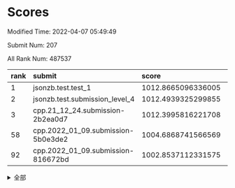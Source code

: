 # Scores

Modified Time: 2022-04-07 05:49:49

Submit Num: 207

All Rank Num: 487537

| rank |               submit               |       score        |       sigma        | pk_num |
| :--- | :--------------------------------- | :----------------- | :----------------- | :----- |
| 1    | jsonzb.test.test_1                 | 1012.8665096336005 | 0.8035680586877553 | 9424   |
| 2    | jsonzb.test.submission_level_4     | 1012.4939325299855 | 0.7883518908236686 | 9421   |
| 3    | cpp.21_12_24.submission-2b2ea0d7   | 1012.3995816221708 | 0.8208398816910637 | 9417   |
| 58   | cpp.2022_01_09.submission-5b0e3de2 | 1004.6868741566569 | 0.7243642395386906 | 9426   |
| 92   | cpp.2022_01_09.submission-816672bd | 1002.8537112331575 | 0.7053475221229913 | 9420   |


<details>
<summary>全部</summary>

| rank |                 submit                 |       score        |       sigma        | pk_num |
| :--- | :------------------------------------- | :----------------- | :----------------- | :----- |
| 1    | jsonzb.test.test_1                     | 1012.8665096336005 | 0.8035680586877553 | 9424   |
| 2    | jsonzb.test.submission_level_4         | 1012.4939325299855 | 0.7883518908236686 | 9421   |
| 3    | cpp.21_12_24.submission-2b2ea0d7       | 1012.3995816221708 | 0.8208398816910637 | 9417   |
| 4    | gobigger.level_3.submission_level_3_39 | 1012.1016104784811 | 0.7918307668589758 | 9418   |
| 5    | gobigger.level_3.submission_level_3_25 | 1011.304981596229  | 0.7748130470412735 | 9420   |
| 6    | gobigger.level_3.submission_level_3_8  | 1010.9842027722951 | 0.7705657215335685 | 9417   |
| 7    | gobigger.level_3.submission_level_3_32 | 1010.8227412133971 | 0.7695120413838707 | 9421   |
| 8    | gobigger.level_3.submission_level_3_15 | 1010.7833094000731 | 0.7593025852346184 | 9422   |
| 9    | gobigger.level_3.submission_level_3_4  | 1010.7484701713458 | 0.7464971822326825 | 9417   |
| 10   | gobigger.level_3.submission_level_3_17 | 1010.735416300404  | 0.754037134975261  | 9423   |
| 11   | gobigger.level_3.submission_level_3_23 | 1010.7241588130843 | 0.7722964310174014 | 9423   |
| 12   | gobigger.level_3.submission_level_3_12 | 1010.7092015442955 | 0.7718862553672021 | 9423   |
| 13   | gobigger.level_3.submission_level_3_9  | 1010.6803597862109 | 0.7653574688988988 | 9417   |
| 14   | gobigger.level_3.submission_level_3_24 | 1010.6198929765222 | 0.7501965280879718 | 9420   |
| 15   | gobigger.level_3.submission_level_3_44 | 1010.5882308799224 | 0.7780510644456381 | 9426   |
| 16   | gobigger.level_3.submission_level_3_48 | 1010.4099174021999 | 0.7770721339594141 | 9427   |
| 17   | gobigger.level_3.submission_level_3_40 | 1010.3827682847484 | 0.7574793583986263 | 9419   |
| 18   | gobigger.level_3.submission_level_3_37 | 1010.3357774821034 | 0.7640394614459697 | 9422   |
| 19   | gobigger.level_3.submission_level_3_33 | 1010.3192331845273 | 0.758873431940247  | 9416   |
| 20   | gobigger.level_3.submission_level_3_43 | 1010.2567190838737 | 0.7918011283608148 | 9420   |
| 21   | gobigger.level_3.submission_level_3_18 | 1010.2483913882934 | 0.7669656176681764 | 9423   |
| 22   | gobigger.level_3.submission_level_3_22 | 1010.2433607954862 | 0.7493378423087665 | 9419   |
| 23   | gobigger.level_3.submission_level_3_42 | 1010.1971272309089 | 0.7722330145817288 | 9425   |
| 24   | gobigger.level_3.submission_level_3_36 | 1010.0896803790255 | 0.7492047216558635 | 9424   |
| 25   | gobigger.level_3.submission_level_3_26 | 1009.9289013232818 | 0.7679289751352918 | 9427   |
| 26   | gobigger.level_3.submission_level_3_7  | 1009.882170898575  | 0.7603875888207076 | 9421   |
| 27   | gobigger.level_3.submission_level_3_49 | 1009.8697628703    | 0.7697282295309982 | 9419   |
| 28   | gobigger.level_3.submission_level_3_30 | 1009.8342698190946 | 0.742950282772146  | 9425   |
| 29   | gobigger.level_3.submission_level_3_5  | 1009.7755416387317 | 0.7670876038385518 | 9423   |
| 30   | gobigger.level_3.submission_level_3_38 | 1009.755641915077  | 0.7635932414447794 | 9413   |
| 31   | gobigger.level_3.submission_level_3_47 | 1009.723146671029  | 0.7614869452683274 | 9418   |
| 32   | gobigger.level_3.submission_level_3_1  | 1009.720634787714  | 0.7534832978550167 | 9423   |
| 33   | gobigger.level_3.submission_level_3_35 | 1009.6819384401745 | 0.7654626006702092 | 9422   |
| 34   | gobigger.level_3.submission_level_3_0  | 1009.6319796812647 | 0.7559986716566787 | 9416   |
| 35   | gobigger.level_3.submission_level_3_41 | 1009.578637637105  | 0.745384525537486  | 9419   |
| 36   | gobigger.level_3.submission_level_3_19 | 1009.5715226674927 | 0.762777296428157  | 9417   |
| 37   | gobigger.level_3.submission_level_3_46 | 1009.5343835631506 | 0.7307409974331452 | 9419   |
| 38   | gobigger.level_3.submission_level_3_21 | 1009.5323177290501 | 0.782042043841823  | 9419   |
| 39   | gobigger.level_3.submission_level_3_13 | 1009.4719534386545 | 0.7480614934004697 | 9424   |
| 40   | gobigger.level_3.submission_level_3_3  | 1009.4053469696191 | 0.7387396524734671 | 9422   |
| 41   | gobigger.level_3.submission_level_3_10 | 1009.3413480040173 | 0.7445855165766563 | 9425   |
| 42   | gobigger.level_3.submission_level_3_16 | 1009.2906091786658 | 0.7495644139304699 | 9423   |
| 43   | gobigger.level_3.submission_level_3_2  | 1009.2464957567826 | 0.7414638237119286 | 9423   |
| 44   | gobigger.level_3.submission_level_3_34 | 1009.2358646687148 | 0.7508042556642807 | 9418   |
| 45   | gobigger.level_3.submission_level_3_28 | 1009.165970384035  | 0.7448929409271107 | 9421   |
| 46   | gobigger.level_3.submission_level_3_6  | 1009.113827710812  | 0.748818424285429  | 9420   |
| 47   | gobigger.level_3.submission_level_3_29 | 1009.0916698876202 | 0.7529760877659964 | 9423   |
| 48   | gobigger.level_3.submission_level_3_45 | 1009.0622526897657 | 0.7821367732632265 | 9425   |
| 49   | gobigger.level_3.submission_level_3_27 | 1008.9574115681461 | 0.7426952259951137 | 9420   |
| 50   | gobigger.level_3.submission_level_3_11 | 1008.9327396633543 | 0.7673724905078263 | 9421   |
| 51   | gobigger.level_3.submission_level_3_14 | 1008.923625654152  | 0.7584200143025979 | 9423   |
| 52   | gobigger.level_3.submission_level_3_31 | 1008.8074750322928 | 0.7483483675035414 | 9424   |
| 53   | gobigger.level_3.submission_level_3_20 | 1008.2735760863432 | 0.7413799967032143 | 9420   |
| 54   | gobigger.level_1.submission_level_1_45 | 1005.4132132837893 | 0.7222619359984522 | 9420   |
| 55   | gobigger.level_1.submission_level_1_49 | 1004.9605637617497 | 0.7202804810621327 | 9419   |
| 56   | gobigger.level_1.submission_level_1_43 | 1004.8488426551608 | 0.7109584331645195 | 9426   |
| 57   | gobigger.level_1.submission_level_1_23 | 1004.8435402342961 | 0.7150150680408661 | 9423   |
| 58   | cpp.2022_01_09.submission-5b0e3de2     | 1004.6868741566569 | 0.7243642395386906 | 9426   |
| 59   | gobigger.level_1.submission_level_1_19 | 1004.6822673151771 | 0.7153950644751779 | 9426   |
| 60   | gobigger.level_1.submission_level_1_35 | 1004.479111068514  | 0.7203738895932871 | 9420   |
| 61   | gobigger.level_1.submission_level_1_37 | 1004.3790404655025 | 0.7151183554100161 | 9415   |
| 62   | gobigger.level_1.submission_level_1_25 | 1004.0874017027619 | 0.7199051552098243 | 9419   |
| 63   | gobigger.level_1.submission_level_1_44 | 1003.9811414077528 | 0.7091365388555538 | 9422   |
| 64   | gobigger.level_1.submission_level_1_29 | 1003.9728943427618 | 0.7162250008261414 | 9420   |
| 65   | gobigger.level_1.submission_level_1_47 | 1003.9572428373075 | 0.7172617467859826 | 9419   |
| 66   | gobigger.level_1.submission_level_1_7  | 1003.8287030302257 | 0.7203282583033631 | 9423   |
| 67   | gobigger.level_1.submission_level_1_4  | 1003.7852934976913 | 0.7192023913880683 | 9422   |
| 68   | gobigger.level_1.submission_level_1_40 | 1003.6823261968656 | 0.710729578219611  | 9419   |
| 69   | gobigger.level_1.submission_level_1_17 | 1003.6682682731698 | 0.7197084685539419 | 9424   |
| 70   | gobigger.level_1.submission_level_1_36 | 1003.5703288611215 | 0.7253166094890144 | 9426   |
| 71   | gobigger.level_1.submission_level_1_16 | 1003.5111985069294 | 0.7077235498052988 | 9416   |
| 72   | gobigger.level_1.submission_level_1_42 | 1003.4717429495156 | 0.7106084188960418 | 9424   |
| 73   | gobigger.level_1.submission_level_1_15 | 1003.4373891108278 | 0.7022552093441081 | 9413   |
| 74   | gobigger.level_1.submission_level_1_24 | 1003.2790867712313 | 0.7103691003252568 | 9423   |
| 75   | gobigger.level_1.submission_level_1_10 | 1003.2756971424801 | 0.724400452410315  | 9423   |
| 76   | gobigger.level_1.submission_level_1_12 | 1003.2482173674194 | 0.7185133469111598 | 9420   |
| 77   | gobigger.level_1.submission_level_1_31 | 1003.2041646503548 | 0.709340435288608  | 9420   |
| 78   | gobigger.level_1.submission_level_1_41 | 1003.1958418778911 | 0.7274366770888963 | 9421   |
| 79   | gobigger.level_1.submission_level_1_14 | 1003.185276160414  | 0.7279624166453041 | 9416   |
| 80   | gobigger.level_1.submission_level_1_26 | 1003.136792931725  | 0.7249062121781862 | 9420   |
| 81   | gobigger.level_1.submission_level_1_9  | 1003.1181343836348 | 0.70653595642586   | 9421   |
| 82   | gobigger.level_1.submission_level_1_30 | 1003.0836245956749 | 0.7251827015106169 | 9418   |
| 83   | gobigger.level_1.submission_level_1_3  | 1003.0778350635532 | 0.7253572746645521 | 9428   |
| 84   | gobigger.level_1.submission_level_1_11 | 1003.0153104383161 | 0.705843259927504  | 9420   |
| 85   | gobigger.level_1.submission_level_1_28 | 1003.0097701246938 | 0.7226231467197192 | 9425   |
| 86   | gobigger.level_1.submission_level_1_21 | 1002.9943076692582 | 0.7069874127720234 | 9421   |
| 87   | gobigger.level_1.submission_level_1_38 | 1002.932070898609  | 0.7176870216222794 | 9424   |
| 88   | gobigger.level_1.submission_level_1_48 | 1002.9311072928521 | 0.7147101045736909 | 9421   |
| 89   | gobigger.level_1.submission_level_1_33 | 1002.8924205540371 | 0.7103469749108392 | 9420   |
| 90   | gobigger.level_1.submission_level_1_32 | 1002.8765922519565 | 0.7042250246412979 | 9425   |
| 91   | gobigger.level_1.submission_level_1_1  | 1002.8574715467312 | 0.7175044884727403 | 9425   |
| 92   | cpp.2022_01_09.submission-816672bd     | 1002.8537112331575 | 0.7053475221229913 | 9420   |
| 93   | gobigger.level_1.submission_level_1_22 | 1002.8090515227419 | 0.7119039478704686 | 9420   |
| 94   | gobigger.level_1.submission_level_1_46 | 1002.739911716984  | 0.7143696289141802 | 9416   |
| 95   | gobigger.level_1.submission_level_1_27 | 1002.6901753536418 | 0.7235581107880553 | 9415   |
| 96   | gobigger.level_1.submission_level_1_6  | 1002.6872464249167 | 0.7184287416116687 | 9417   |
| 97   | gobigger.level_1.submission_level_1_2  | 1002.6860854784628 | 0.7159770015743991 | 9424   |
| 98   | gobigger.level_1.submission_level_1_13 | 1002.5659451355716 | 0.7041669138064592 | 9415   |
| 99   | gobigger.level_1.submission_level_1_0  | 1002.5242285663226 | 0.7235001527483806 | 9420   |
| 100  | gobigger.level_1.submission_level_1_39 | 1002.4862210927967 | 0.7038065593841998 | 9421   |
| 101  | gobigger.level_1.submission_level_1_20 | 1002.40938248049   | 0.6943691333483136 | 9423   |
| 102  | gobigger.level_1.submission_level_1_5  | 1002.1969027550673 | 0.7150401334540596 | 9425   |
| 103  | gobigger.level_1.submission_level_1_18 | 1002.1488501485959 | 0.7177037008667284 | 9422   |
| 104  | gobigger.level_1.submission_level_1_8  | 1002.1068208900613 | 0.7134623970122826 | 9421   |
| 105  | gobigger.level_1.submission_level_1_34 | 1001.9202269141347 | 0.7173956385670813 | 9422   |
| 106  | gobigger.random.submission_random_21   | 997.3630292193977  | 0.705067170263791  | 9427   |
| 107  | gobigger.random.submission_random_3    | 997.0763883092206  | 0.702012909992827  | 9426   |
| 108  | gobigger.random.submission_random_42   | 996.9932356404917  | 0.7072076670747627 | 9423   |
| 109  | gobigger.random.submission_random_6    | 996.9567652837113  | 0.6983655608875007 | 9417   |
| 110  | gobigger.random.submission_random_43   | 996.8780046902524  | 0.697338864148179  | 9421   |
| 111  | gobigger.random.submission_random_19   | 996.8531239574794  | 0.7066795001288122 | 9421   |
| 112  | gobigger.random.submission_random_49   | 996.8083454020372  | 0.7116887465187511 | 9421   |
| 113  | gobigger.random.submission_random_18   | 996.7932004189577  | 0.7120719400715714 | 9422   |
| 114  | gobigger.random.submission_random_7    | 996.7787889281045  | 0.7103245536967971 | 9419   |
| 115  | gobigger.random.submission_random_48   | 996.7674088385482  | 0.7098003982198866 | 9420   |
| 116  | gobigger.random.submission_random_9    | 996.7454718958747  | 0.7096307554383092 | 9427   |
| 117  | gobigger.random.submission_random_33   | 996.6289028156763  | 0.7167969449022565 | 9423   |
| 118  | gobigger.random.submission_random_17   | 996.5473299009806  | 0.7131611174814022 | 9420   |
| 119  | gobigger.random.submission_random_1    | 996.5301397134175  | 0.701110177077107  | 9417   |
| 120  | gobigger.random.submission_random_30   | 996.5282634606527  | 0.7105251427622566 | 9422   |
| 121  | gobigger.random.submission_random_25   | 996.5092081167206  | 0.7160791373415911 | 9420   |
| 122  | gobigger.random.submission_random_10   | 996.507040300305   | 0.7214065780955615 | 9420   |
| 123  | gobigger.random.submission_random_34   | 996.504153148803   | 0.7114721444547791 | 9424   |
| 124  | gobigger.random.submission_random_2    | 996.4864332544905  | 0.7052608955720675 | 9426   |
| 125  | gobigger.random.submission_random_29   | 996.4718862449711  | 0.7027089825591651 | 9415   |
| 126  | gobigger.random.submission_random_8    | 996.4395543311042  | 0.7000072000271558 | 9415   |
| 127  | gobigger.random.submission_random_4    | 996.3706655251642  | 0.6944199760479678 | 9420   |
| 128  | gobigger.random.submission_random_45   | 996.3645706826337  | 0.6947027962553887 | 9424   |
| 129  | gobigger.random.submission_random_11   | 996.3294389892511  | 0.7104609390149965 | 9414   |
| 130  | gobigger.random.submission_random_12   | 996.288144667934   | 0.7064937268468886 | 9419   |
| 131  | gobigger.random.submission_random_28   | 996.2770994595174  | 0.7196754963407378 | 9426   |
| 132  | gobigger.random.submission_random_14   | 996.2192429534746  | 0.7138042307632053 | 9418   |
| 133  | gobigger.random.submission_random_44   | 996.1825383614378  | 0.7112866897718503 | 9417   |
| 134  | gobigger.random.submission_random_35   | 996.1364170252108  | 0.7184750080595947 | 9420   |
| 135  | gobigger.random.submission_random_15   | 996.0165736574405  | 0.7181160055355994 | 9418   |
| 136  | gobigger.random.submission_random_39   | 995.9006082979942  | 0.7078335177080795 | 9416   |
| 137  | gobigger.random.submission_random_0    | 995.8036540734287  | 0.7040160096758612 | 9419   |
| 138  | gobigger.random.submission_random_16   | 995.7854063283155  | 0.7241868540099883 | 9420   |
| 139  | gobigger.random.submission_random_36   | 995.7753963113295  | 0.7138043563126705 | 9424   |
| 140  | gobigger.random.submission_random_32   | 995.7560542775846  | 0.7078723141992393 | 9420   |
| 141  | gobigger.random.submission_random_40   | 995.7528694288725  | 0.7025694696882862 | 9429   |
| 142  | gobigger.random.submission_random_31   | 995.7317881809523  | 0.7217047508194775 | 9417   |
| 143  | gobigger.random.submission_random_22   | 995.6811279311437  | 0.7272946901638774 | 9421   |
| 144  | gobigger.random.submission_random_5    | 995.6448581296289  | 0.7234479127204373 | 9425   |
| 145  | gobigger.random.submission_random_20   | 995.6068648627192  | 0.702579828901206  | 9424   |
| 146  | gobigger.random.submission_random_27   | 995.5473839657174  | 0.7061649120801108 | 9419   |
| 147  | gobigger.random.submission_random_24   | 995.5416729624721  | 0.7083088711395954 | 9421   |
| 148  | gobigger.random.submission_random_26   | 995.4935477923635  | 0.7091100651414162 | 9418   |
| 149  | gobigger.random.submission_random_23   | 995.445581113101   | 0.7276371931351653 | 9416   |
| 150  | gobigger.random.submission_random_37   | 995.3875981753637  | 0.7192508574287045 | 9425   |
| 151  | gobigger.random.submission_random_38   | 994.9967850007813  | 0.7127051650569632 | 9427   |
| 152  | gobigger.random.submission_random_13   | 994.826772852002   | 0.7188544599150469 | 9420   |
| 153  | gobigger.random.submission_random_46   | 994.6822857157767  | 0.7060944297868095 | 9420   |
| 154  | gobigger.random.submission_random_41   | 994.388382885075   | 0.7085729220007358 | 9422   |
| 155  | gobigger.level_2.submission_level_2_22 | 994.3674165977545  | 0.7468922196883151 | 9425   |
| 156  | gobigger.level_2.submission_level_2_11 | 994.2983436308424  | 0.7315190929874151 | 9420   |
| 157  | gobigger.level_2.submission_level_2_25 | 994.0473668269163  | 0.7331835449155184 | 9416   |
| 158  | gobigger.level_2.submission_level_2_35 | 994.0390841981724  | 0.7268635265636803 | 9419   |
| 159  | gobigger.random.submission_random_47   | 993.9837478159728  | 0.7177443054268482 | 9420   |
| 160  | gobigger.level_2.submission_level_2_5  | 993.912274144095   | 0.7463822575886644 | 9419   |
| 161  | gobigger.level_2.submission_level_2_38 | 993.5987940878321  | 0.7490133335965404 | 9425   |
| 162  | gobigger.level_2.submission_level_2_45 | 993.4866054751076  | 0.7259436106033819 | 9422   |
| 163  | gobigger.level_2.submission_level_2_4  | 993.3008578634153  | 0.7325708482489524 | 9419   |
| 164  | gobigger.level_2.submission_level_2_44 | 993.2213902537     | 0.733341793677531  | 9417   |
| 165  | gobigger.level_2.submission_level_2_1  | 993.1554394285769  | 0.720143282390087  | 9422   |
| 166  | gobigger.level_2.submission_level_2_12 | 993.1382471582559  | 0.7398610935093153 | 9420   |
| 167  | gobigger.level_2.submission_level_2_31 | 992.934128253647   | 0.740614035542343  | 9421   |
| 168  | gobigger.level_2.submission_level_2_2  | 992.8115762331331  | 0.7548889864818084 | 9418   |
| 169  | gobigger.level_2.submission_level_2_42 | 992.7405360546037  | 0.7474003020903409 | 9428   |
| 170  | gobigger.level_2.submission_level_2_34 | 992.7254562282378  | 0.7333669629533375 | 9420   |
| 171  | gobigger.level_2.submission_level_2_24 | 992.6709786440616  | 0.7354101604096079 | 9420   |
| 172  | gobigger.level_2.submission_level_2_49 | 992.5921900804553  | 0.7534645987917457 | 9418   |
| 173  | gobigger.level_2.submission_level_2_39 | 992.4339602569906  | 0.7376431385111865 | 9418   |
| 174  | gobigger.level_2.submission_level_2_6  | 992.3976095862898  | 0.7360104937150547 | 9417   |
| 175  | gobigger.level_2.submission_level_2_47 | 992.3924393705748  | 0.7664573314068986 | 9421   |
| 176  | gobigger.level_2.submission_level_2_30 | 992.3827938126581  | 0.7619398881883308 | 9421   |
| 177  | gobigger.level_2.submission_level_2_36 | 992.3688951953197  | 0.7291765820554271 | 9420   |
| 178  | gobigger.level_2.submission_level_2_28 | 992.3226277378241  | 0.7397590779850557 | 9424   |
| 179  | gobigger.level_2.submission_level_2_18 | 992.2505057088935  | 0.753289303530913  | 9419   |
| 180  | gobigger.level_2.submission_level_2_3  | 992.213432173134   | 0.742377325269904  | 9420   |
| 181  | gobigger.level_2.submission_level_2_26 | 992.176845137475   | 0.7341172693935989 | 9421   |
| 182  | gobigger.level_2.submission_level_2_9  | 992.1761997995484  | 0.7489420784421391 | 9424   |
| 183  | gobigger.level_2.submission_level_2_41 | 992.1227094472267  | 0.7380521946338049 | 9421   |
| 184  | gobigger.level_2.submission_level_2_46 | 992.1072242579803  | 0.7460310528283776 | 9419   |
| 185  | gobigger.level_2.submission_level_2_15 | 991.9351060435923  | 0.7469244343954302 | 9424   |
| 186  | gobigger.level_2.submission_level_2_40 | 991.9186984949614  | 0.7449892191948769 | 9420   |
| 187  | gobigger.level_2.submission_level_2_0  | 991.8277653447735  | 0.7610160410763473 | 9419   |
| 188  | gobigger.level_2.submission_level_2_21 | 991.8164414561745  | 0.7448023850117844 | 9427   |
| 189  | gobigger.level_2.submission_level_2_27 | 991.6273244119717  | 0.760356668832755  | 9424   |
| 190  | gobigger.level_2.submission_level_2_17 | 991.6007253092539  | 0.77285418604206   | 9421   |
| 191  | gobigger.level_2.submission_level_2_43 | 991.5794876778888  | 0.7395566003672578 | 9423   |
| 192  | gobigger.level_2.submission_level_2_10 | 991.5372744438131  | 0.7495522029222265 | 9422   |
| 193  | gobigger.level_2.submission_level_2_33 | 991.232554520241   | 0.7550450432218702 | 9420   |
| 194  | gobigger.level_2.submission_level_2_8  | 991.189922278825   | 0.7688334336066078 | 9421   |
| 195  | gobigger.level_2.submission_level_2_13 | 991.1756571234706  | 0.7604162348032067 | 9418   |
| 196  | gobigger.level_2.submission_level_2_14 | 991.069654734831   | 0.7554770374489151 | 9424   |
| 197  | gobigger.level_2.submission_level_2_32 | 990.9163208943648  | 0.7728862849164653 | 9418   |
| 198  | gobigger.level_2.submission_level_2_29 | 990.8223581880321  | 0.778602844025377  | 9426   |
| 199  | gobigger.level_2.submission_level_2_7  | 990.7835929302493  | 0.7596638749909578 | 9422   |
| 200  | gobigger.level_2.submission_level_2_48 | 990.7830981297687  | 0.7568549066918902 | 9420   |
| 201  | gobigger.level_2.submission_level_2_23 | 990.6317758670631  | 0.7815684083898718 | 9423   |
| 202  | gobigger.level_2.submission_level_2_16 | 990.6158924136367  | 0.7515080859910502 | 9421   |
| 203  | gobigger.level_2.submission_level_2_37 | 990.6149260056511  | 0.7572740694637412 | 9418   |
| 204  | gobigger.level_2.submission_level_2_20 | 990.4960903274745  | 0.7590011198077796 | 9425   |
| 205  | gobigger.level_2.submission_level_2_19 | 990.4705959732718  | 0.7571437268779249 | 9416   |
| 206  | gobigger.none.submission_none_0        | 977.2194376661037  | 1.2632774690755437 | 9425   |
| 207  | gobigger.none.submission_none_1        | 976.1697230974953  | 1.4978194943730156 | 9424   |

</details>